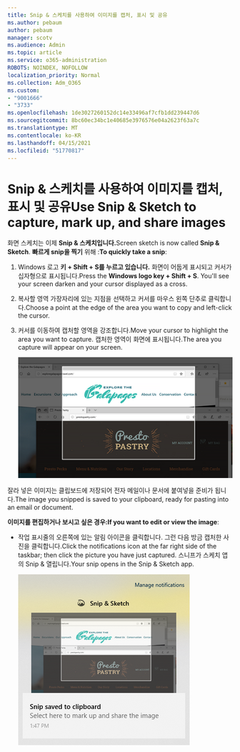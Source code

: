 ```yaml
---
title: Snip & 스케치를 사용하여 이미지를 캡처, 표시 및 공유
ms.author: pebaum
author: pebaum
manager: scotv
ms.audience: Admin
ms.topic: article
ms.service: o365-administration
ROBOTS: NOINDEX, NOFOLLOW
localization_priority: Normal
ms.collection: Adm_O365
ms.custom:
- "9001666"
- "3733"
ms.openlocfilehash: 1de3027260152dc14e33496af7cfb1dd239447d6
ms.sourcegitcommit: 8bc60ec34bc1e40685e3976576e04a2623f63a7c
ms.translationtype: MT
ms.contentlocale: ko-KR
ms.lasthandoff: 04/15/2021
ms.locfileid: "51770817"
---
```

# <a name="use-snip--sketch-to-capture-mark-up-and-share-images"></a><span data-ttu-id="fa6b0-102">Snip & 스케치를 사용하여 이미지를 캡처, 표시 및 공유</span><span class="sxs-lookup"><span data-stu-id="fa6b0-102">Use Snip & Sketch to capture, mark up, and share images</span></span>

<span data-ttu-id="fa6b0-103">화면 스케치는 이제 **Snip & 스케치입니다.**</span><span class="sxs-lookup"><span data-stu-id="fa6b0-103">Screen sketch is now called **Snip & Sketch**.</span></span> <span data-ttu-id="fa6b0-104">**빠르게 snip을 찍기** 위해 :</span><span class="sxs-lookup"><span data-stu-id="fa6b0-104">**To quickly take a snip**:</span></span>

1. <span data-ttu-id="fa6b0-105">Windows 로고 **키 + Shift + S를 누르고 있습니다.** 화면이 어둡게 표시되고 커서가 십자형으로 표시됩니다.</span><span class="sxs-lookup"><span data-stu-id="fa6b0-105">Press the **Windows logo key + Shift + S**. You'll see your screen darken and your cursor displayed as a cross.</span></span> 

2. <span data-ttu-id="fa6b0-106">복사할 영역 가장자리에 있는 지점을 선택하고 커서를 마우스 왼쪽 단추로 클릭합니다.</span><span class="sxs-lookup"><span data-stu-id="fa6b0-106">Choose a point at the edge of the area you want to copy and left-click the cursor.</span></span> 

3. <span data-ttu-id="fa6b0-107">커서를 이동하여 캡처할 영역을 강조합니다.</span><span class="sxs-lookup"><span data-stu-id="fa6b0-107">Move your cursor to highlight the area you want to capture.</span></span> <span data-ttu-id="fa6b0-108">캡처한 영역이 화면에 표시됩니다.</span><span class="sxs-lookup"><span data-stu-id="fa6b0-108">The area you capture will appear on your screen.</span></span>

   ![강조 표시된 선택 이미지](media/snipone.png)

<span data-ttu-id="fa6b0-110">잘라 넣은 이미지는 클립보드에 저장되어 전자 메일이나 문서에 붙여넣을 준비가 됩니다.</span><span class="sxs-lookup"><span data-stu-id="fa6b0-110">The image you snipped is saved to your clipboard, ready for pasting into an email or document.</span></span> 

<span data-ttu-id="fa6b0-111">**이미지를 편집하거나 보시고 싶은 경우:**</span><span class="sxs-lookup"><span data-stu-id="fa6b0-111">**If you want to edit or view the image**:</span></span> 

- <span data-ttu-id="fa6b0-112">작업 표시줄의 오른쪽에 있는 알림 아이콘을 클릭합니다. 그런 다음 방금 캡처한 사진을 클릭합니다.</span><span class="sxs-lookup"><span data-stu-id="fa6b0-112">Click the notifications icon at the far right side of the taskbar; then click the picture you have just captured.</span></span> <span data-ttu-id="fa6b0-113">스니프가 스케치 앱의 Snip & 열립니다.</span><span class="sxs-lookup"><span data-stu-id="fa6b0-113">Your snip opens in the Snip & Sketch app.</span></span>

   ![앱의 이미지가 앱에 표시](media/sniptwo.png)
